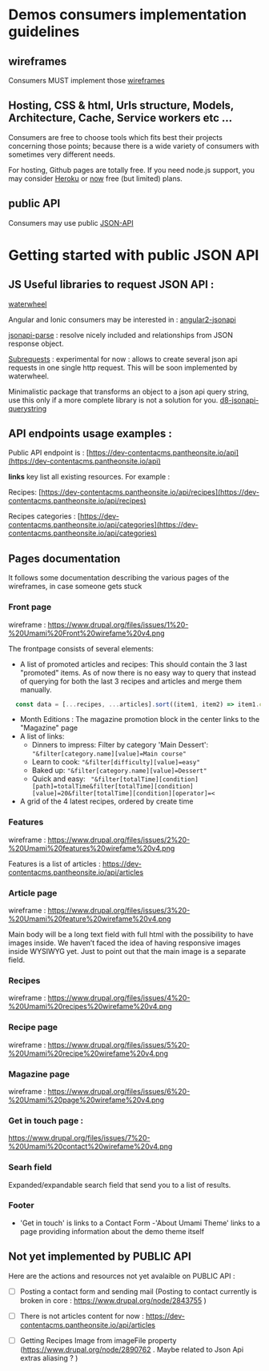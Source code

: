 
# Demos consumers implementation guidelines

## wireframes

Consumers MUST implement those [wireframes](https://www.drupal.org/node/2818741#comment-12114776)

## Hosting, CSS & html, Urls structure, Models, Architecture, Cache, Service workers etc ...

Consumers are free to choose tools which fits best their projects concerning those points; because there is a wide variety of consumers with sometimes very different needs.

For hosting, Github pages are totally free. If you need node.js support, you may consider [Heroku](https://dashboard.heroku.com/login) or [now](https://zeit.co/now) free (but limited) plans. 

## public API

Consumers may use public [JSON-API](https://dev-contentacms.pantheonsite.io/api/)

# Getting started with public JSON API

## JS Useful libraries to request JSON API : 

[waterwheel](https://github.com/acquia/waterwheel.js#json-api)

Angular and Ionic consumers may be interested in :
[angular2-jsonapi](https://github.com/ghidoz/angular2-jsonapi)

[jsonapi-parse](https://www.npmjs.com/package/jsonapi-parse) : resolve nicely included and relationships from JSON response object.

[Subrequests](https://www.npmjs.com/package/d8-subrequests) : experimental for now : allows to create several json api requests in one single http request. This will be soon implemented by waterwheel.

Minimalistic package that transforms an object to a json api query string, use this only if a more complete library is not a solution for you.
[d8-jsonapi-querystring](https://www.npmjs.com/package/d8-jsonapi-querystring)


## API endpoints usage examples :

Public API endpoint is : 
[https://dev-contentacms.pantheonsite.io/api](https://dev-contentacms.pantheonsite.io/api)

**links** key list all existing resources. For example :

Recipes:
[https://dev-contentacms.pantheonsite.io/api/recipes](https://dev-contentacms.pantheonsite.io/api/recipes)

Recipes categories : 
[https://dev-contentacms.pantheonsite.io/api/categories](https://dev-contentacms.pantheonsite.io/api/categories)

## Pages documentation

It follows some documentation describing the various pages of the wireframes, in case someone gets stuck

### Front page
wireframe : https://www.drupal.org/files/issues/1%20-%20Umami%20Front%20wirefame%20v4.png

The frontpage consists of several elements:

* A list of promoted articles and recipes: This should contain the 3 last "promoted" items. As of now
  there is no easy way to query that instead of querying for both the last 3 recipes and articles and merge them manually.
```javascript
  const data = [...recipes, ...articles].sort((item1, item2) => item1.createdAt > item2.createdAt).slice(0, 3)
```
* Month Editions : The magazine promotion block in the center links to the "Magazine" page
* A list of links:
  * Dinners to impress: Filter by category 'Main Dessert': ```"&filter[category.name][value]=Main course"```
  * Learn to cook: ```"&filter[difficulty][value]=easy"```
  * Baked up:  ```"&filter[category.name][value]=Dessert"```
  * Quick and easy: ``` "&filter[totalTime][condition][path]=totalTime&filter[totalTime][condition][value]=20&filter[totalTime][condition][operator]=<```
* A grid of the 4 latest recipes, ordered by create time

### Features
wireframe : https://www.drupal.org/files/issues/2%20-%20Umami%20features%20wirefame%20v4.png

Features is a list of articles : https://dev-contentacms.pantheonsite.io/api/articles

### Article page

wireframe : https://www.drupal.org/files/issues/3%20-%20Umami%20feature%20wirefame%20v4.png

Main body will be a long text field with full html with the possibility to have images inside. We haven’t faced the idea of having responsive images inside WYSIWYG yet. Just to point out that the main image is a separate field.

### Recipes 
wireframe : https://www.drupal.org/files/issues/4%20-%20Umami%20recipes%20wirefame%20v4.png

### Recipe page
wireframe : https://www.drupal.org/files/issues/5%20-%20Umami%20recipe%20wirefame%20v4.png

### Magazine page
wireframe : https://www.drupal.org/files/issues/6%20-%20Umami%20page%20wirefame%20v4.png

### Get in touch page :

https://www.drupal.org/files/issues/7%20-%20Umami%20contact%20wirefame%20v4.png

### Searh field

Expanded/expandable search field that send you to a list of results.

### Footer

- 'Get in touch' is links to a Contact Form
-'About Umami Theme' links to a page providing information about the demo theme itself


## Not yet implemented by PUBLIC API

Here are the actions and resources not yet avalaible on PUBLIC API : 
- [ ] Posting a contact form and sending mail (Posting to contact currently is broken in core : https://www.drupal.org/node/2843755 )
- [ ] There is not articles content for now : https://dev-contentacms.pantheonsite.io/api/articles
- [ ] Getting Recipes Image from imageFile property (https://www.drupal.org/node/2890762 . Maybe related to Json Api extras aliasing ? )





